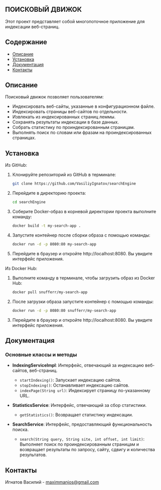 ## ПОИСКОВЫЙ ДВИЖОК
Этот проект представляет собой многопоточное приложение для индексации веб-страниц.

## Содержание

- [Описание](#Описание)
- [Установка](#Установка)
- [Документация](#Документация)
- [Контакты](#Контакты)

## Описание

Поисковый движок позволяет пользователям:
- Индексировать веб-сайты, указанные в конфигурационном файле.
- Индексировать страницы веб-сайтов по отдельности.
- Извлекать из индексированных страниц леммы.
- Сохранять результаты индексации в базе данных.
- Собрать статистику по проиндексированным страницам.
- Выполнять поиск по словам или фразам на проиндексированных страницах.

## Установка

Из GitHub:
1. Клонируйте репозиторий из GitHub в терминале:
   ```bash
   git clone https://github.com/VasiliyIgnatov/searchEngine
   
2. Перейдите в директорию проекта:
   ```bash
   cd searchEngine
   
3. Соберите Docker-образ в корневой директории проекта выполните команду:
   ```bash
   docker build -t my-search-app .
   
4. Запустите контейнер после сборки образа с помощью команды:
   ```bash
   docker run -d -p 8080:80 my-search-app

5. Перейдите в браузер и откройте http://localhost:8080. Вы увидите интерфейс приложения.

Из Docker Hub:
1. Выполните команду в терминале, чтобы загрузить образ из Docker Hub:
   ```bash
   docker pull snufferr/my-search-app
   
2. После загрузки образа запустите контейнер с помощью команды:
   ```bash
   docker run -d -p 8080:80 snufferr/my-search-app
   
3. Перейдите в браузер и откройте http://localhost:8080. Вы увидите интерфейс приложения.

## Документация

### Основные классы и методы

- **IndexingServiceImpl**: Интерфейс, отвечающий за индексацию веб-сайтов, веб-страниц.
     - `startIndexing()`: Запускает индексацию сайтов.
     - `stopIndexing()`: Останавливает индексацию сайтов.
     - `indexPage(String url)`: Индексирует страницу по-указанному URL.

- **StatisticsService**: Интерфейс, отвечающий за сбор статистики.
  - `getStatistics()`: Возвращает статистику индексации.

- **SearchService**: Интерфейс, предоставляющий функциональность поиска.
   - `search(String query, String site, int offset, int limit)`: Выполняет поиск по проиндексированным страницам и возвращает результаты
  по запросу, сайту, сдвигу и количества результатов.

## Контакты

Игнатов Василий - maximmanjos@gmail.com
